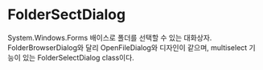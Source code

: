 # FolderSectDialog


System.Windows.Forms 배이스로 폴더를 선택할 수 있는 대화상자.
FolderBrowserDialog와 달리 OpenFileDialog와 디자인이 같으며,
multiselect 기능이 있는 FolderSelectDialog class이다.
